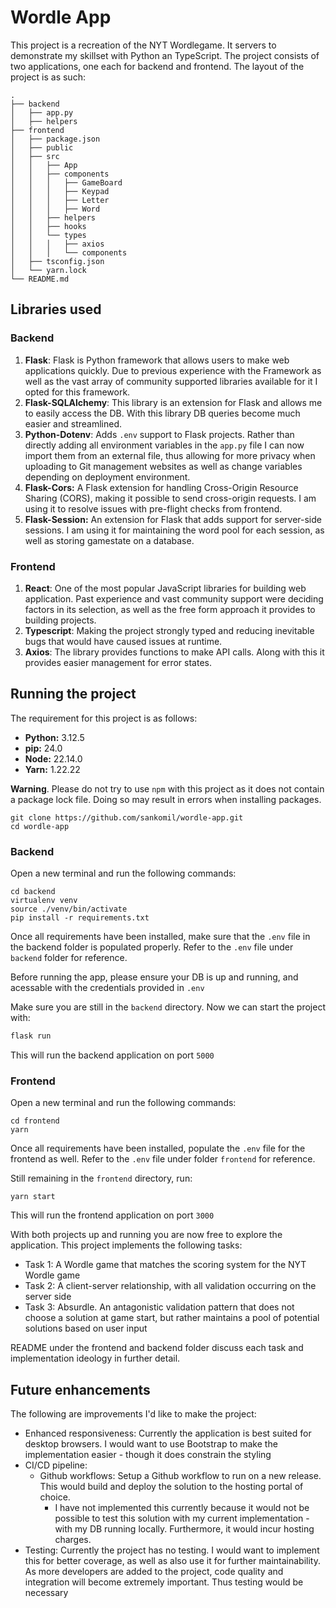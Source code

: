 # Wordle App

This project is a recreation of the NYT Wordlegame. It servers to demonstrate my skillset with Python an TypeScript. The project consists of two applications, one each for backend and frontend. The layout of the project is as such:

```
.
├── backend
│   ├── app.py
│   ├── helpers
├── frontend
│   ├── package.json
│   ├── public
│   ├── src
│   │   ├── App
│   │   ├── components
│   │   │   ├── GameBoard
│   │   │   ├── Keypad
│   │   │   ├── Letter
│   │   │   ├── Word
│   │   ├── helpers
│   │   ├── hooks
│   │   └── types
│   │   │   ├── axios
│   │   │   └── components
│   ├── tsconfig.json
│   └── yarn.lock
└── README.md
```

## Libraries used

### Backend

1. **Flask**: Flask is Python framework that allows users to make web applications quickly. Due to previous experience with the Framework as well as the vast array of community supported libraries available for it I opted for this framework.
2. **Flask-SQLAlchemy**: This library is an extension for Flask and allows me to easily access the DB. With this library DB queries become much easier and streamlined.
3. **Python-Dotenv**: Adds `.env` support to Flask projects. Rather than directly adding all environment variables in the `app.py` file I can now import them from an external file, thus allowing for more privacy when uploading to Git management websites as well as change variables depending on deployment environment.
4. **Flask-Cors:** A Flask extension for handling Cross-Origin Resource Sharing (CORS), making it possible to send cross-origin requests. I am using it to resolve issues with pre-flight checks from frontend.
5. **Flask-Session:** An extension for Flask that adds support for server-side sessions. I am using it for maintaining the word pool for each session, as well as storing gamestate on a database.

### Frontend

1. **React**: One of the most popular JavaScript libraries for building web application. Past experience and vast community support were deciding factors in its selection, as well as the free form approach it provides to building projects.
2. **Typescript**: Making the project strongly typed and reducing inevitable bugs that would have caused issues at runtime.
3. **Axios**: The library provides functions to make API calls. Along with this it provides easier management for error states.

## Running the project

The requirement for this project is as follows:

- **Python:** 3.12.5
- **pip:** 24.0
- **Node:** 22.14.0
- **Yarn:** 1.22.22

**Warning**. Please do not try to use `npm` with this project as it does not contain a package lock file. Doing so may result in errors when installing packages.

```shell
git clone https://github.com/sankomil/wordle-app.git
cd wordle-app
```

### Backend

Open a new terminal and run the following commands:

```shell
cd backend
virtualenv venv
source ./venv/bin/activate
pip install -r requirements.txt
```

Once all requirements have been installed, make sure that the `.env` file in the backend folder is populated properly. Refer to the `.env` file under `backend` folder for reference.

Before running the app, please ensure your DB is up and running, and acessable with the credentials provided in `.env`

Make sure you are still in the `backend` directory. Now we can start the project with:

```python
flask run
```

This will run the backend application on port `5000`

### Frontend

Open a new terminal and run the following commands:

```shell
cd frontend
yarn
```

Once all requirements have been installed, populate the `.env` file for the frontend as well. Refer to the `.env` file under folder `frontend` for reference.

Still remaining in the `frontend` directory, run:

```node
yarn start
```

This will run the frontend application on port `3000`

With both projects up and running you are now free to explore the application. This project implements the following tasks:

- Task 1: A Wordle game that matches the scoring system for the NYT Wordle game
- Task 2: A client-server relationship, with all validation occurring on the server side
- Task 3: Absurdle. An antagonistic validation pattern that does not choose a solution at game start, but rather maintains a pool of potential solutions based on user input

README under the frontend and backend folder discuss each task and implementation ideology in further detail.




## Future enhancements
The following are improvements I'd like to make the project:

- Enhanced responsiveness: Currently the application is best suited for desktop browsers. I would want to use Bootstrap to make the implementation easier - though it does constrain the styling
- CI/CD pipeline:
    - Github workflows: Setup a Github workflow to run on a new release. This would build and deploy the solution to the hosting portal of choice.
        - I have not implemented this currently because it would not be possible to test this solution with my current implementation - with my DB running locally. Furthermore, it would incur hosting charges.
- Testing: Currently the project has no testing. I would want to implement this for better coverage, as well as also use it for further maintainability. As more developers are added to the project, code quality and integration will become extremely important. Thus testing would be necessary